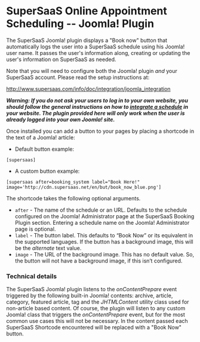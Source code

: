# SuperSaaS Online Appointment Scheduling -- Joomla! Plugin

The SuperSaaS Joomla! plugin displays a "Book now" button that automatically logs the user into a SuperSaaS schedule using his Joomla! user name. It passes the user's information along, creating or updating the user's information on SuperSaaS as needed.

Note that you will need to configure both the Joomla! plugin *and* your SuperSaaS account. Please read the setup instructions at:

<http://www.supersaas.com/info/doc/integration/joomla_integration>

___Warning: If you do not ask your users to log in to your own website, you should follow the general instructions on how to [integrate a schedule](http://www.supersaas.com/info/doc/integration "Integration | Integrate a schedule in your website") in your website. The plugin provided here will only work when the user is already logged into your own Joomla! site.___

Once installed you can add a button to your pages by placing a shortcode in the text of a Joomla! article:

* Default button example:
```
[supersaas]
```
* A custom button example:
```
[supersaas after=booking_system label="Book Here!" image='http://cdn.supersaas.net/en/but/book_now_blue.png']
```

The shortcode takes the following optional arguments.

* `after` - The name of the schedule or an URL. Defaults to the schedule configured on the Joomla! Administrator page at the SuperSaaS Booking Plugin section. Entering a schedule name on the Joomla! Administrator page is optional.
* `label` - The button label. This defaults to “Book Now” or its equivalent in the supported languages. If the button has a background image, this will be the *alternate* text value.
* `image` - The URL of the background image. This has no default value. So, the button will not have a background image, if this isn’t configured.

### Technical details

The SuperSaaS Joomla! plugin listens to the *onContentPrepare* event triggered by the following built-in Joomla! contents: archive, article, category, featured article, tag and the *JHTMLContent* utility class used for non-article based content.
Of course, the plugin will listen to any custom Joomla! class that triggers the *onContentPrepare* event, but for the most common use cases this will not be necessary.
In the content passed each SuperSaaS Shortcode encountered will be replaced with a "Book Now" button.
